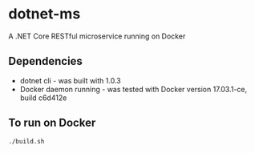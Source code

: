 # dotnet-ms
A .NET Core RESTful microservice running on Docker

## Dependencies ##
- dotnet cli - was built with 1.0.3
- Docker daemon running - was tested with Docker version 17.03.1-ce, build c6d412e

## To run on Docker ##
`./build.sh`
